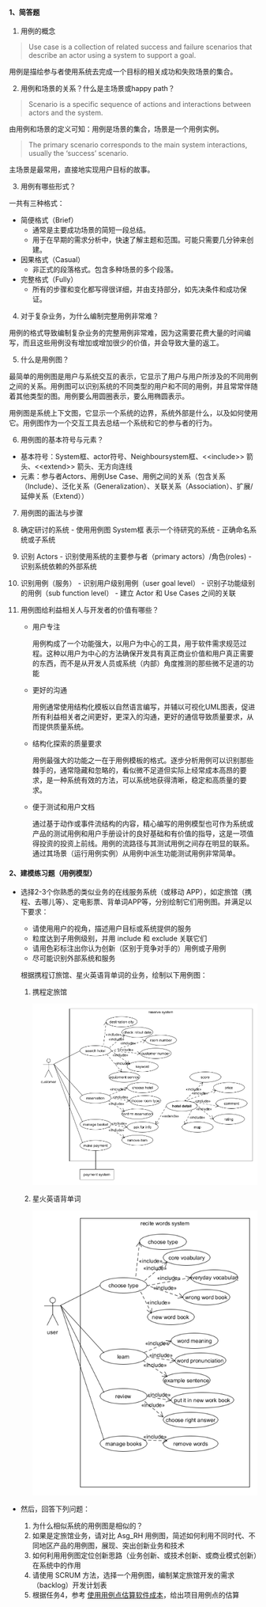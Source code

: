#### 1、简答题

1. 用例的概念

  > Use case is a collection of related success and failure scenarios that
  > describe an actor using a system to support a goal.

  用例是描绘参与者使用系统去完成一个目标的相关成功和失败场景的集合。

2. 用例和场景的关系？什么是主场景或happy path？

  > Scenario is a specific sequence of actions and
  > interactions between actors
  > and the system.

  由用例和场景的定义可知：用例是场景的集合，场景是一个用例实例。

  > The primary scenario corresponds to
  > the main system interactions, usually the ‘success’ scenario.

  主场景是最常用，直接地实现用户目标的故事。

3. 用例有哪些形式？

  一共有三种格式：

  - 简便格式（Brief）
  	- 通常是主要成功场景的简短一段总结。
  	- 用于在早期的需求分析中，快速了解主题和范围。可能只需要几分钟来创建。
  - 因果格式（Casual）
  	- 非正式的段落格式。包含多种场景的多个段落。
  - 完整格式（Fully）
  	- 所有的步骤和变化都写得很详细，并由支持部分，如先决条件和成功保证。

4. 对于复杂业务，为什么编制完整用例非常难？

  用例的格式导致编制复杂业务的完整用例非常难，因为这需要花费大量的时间编写，而且这些用例没有增加或增加很少的价值，并会导致大量的返工。

5. 什么是用例图？

  最简单的用例图是用户与系统交互的表示，它显示了用户与用户所涉及的不同用例之间的关系。用例图可以识别系统的不同类型的用户和不同的用例，并且常常伴随着其他类型的图。用例要么用圆圈表示，要么用椭圆表示。

  用例图是系统上下文图，它显示一个系统的边界，系统外部是什么，以及如何使用它。用例图作为一个交互工具去总结一个系统和它的参与者的行为。

6. 用例图的基本符号与元素？

  - 基本符号：System框、actor符号、Neighboursystem框、<\<include>> 箭头、<\<extend>> 箭头、无方向连线
  - 元素：参与者Actors、用例Use Case、用例之间的关系（包含关系（Include）、泛化关系（Generalization）、关联关系（Association）、扩展/延伸关系（Extend））

7. 用例图的画法与步骤

  1. 确定研讨的系统
  	- 使用用例图 System框 表示一个待研究的系统
  	- 正确命名系统或子系统
  2. 识别 Actors
  	- 识别使用系统的主要参与者（primary actors）/角色(roles)
  	- 识别系统依赖的外部系统
  3. 识别用例（服务）
  	- 识别用户级别用例（user goal level）
  	- 识别子功能级别的用例（sub function level）
  	- 建立 Actor 和 Use Cases 之间的关联

8. 用例图给利益相关人与开发者的价值有哪些？

	- 用户专注

		用例构成了一个功能强大，以用户为中心的工具，用于软件需求规范过程。这种以用户为中心的方法确保开发具有真正商业价值和用户真正需要的东西，而不是从开发人员或系统（内部）角度推测的那些微不足道的功能

	- 更好的沟通

		用例通常使用结构化模板以自然语言编写，并辅以可视化UML图表，促进所有利益相关者之间更好，更深入的沟通，更好的通信导致质量要求，从而提供质量系统。

	- 结构化探索的质量要求

		用例最强大的功能之一在于用例模板的格式。逐步分析用例可以识别那些棘手的，通常隐藏和忽略的，看似微不足道但实际上经常成本高昂的要求，是一种系统有效的方法，可以系统地获得清晰，稳定和高质量的要求。

	- 便于测试和用户文档

		通过基于动作或事件流结构的内容，精心编写的用例模型也可作为系统或产品的测试用例和用户手册设计的良好基础和有价值的指导，这是一项值得投资的投资上前线。用例的流路径与其测试用例之间存在明显的联系。通过其场景（运行用例实例）从用例中派生功能测试用例非常简单。

####  2、建模练习题（用例模型）

- 选择2-3个你熟悉的类似业务的在线服务系统（或移动 APP），如定旅馆（携程、去哪儿等）、定电影票、背单词APP等，分别绘制它们用例图。并满足以下要求：

	- 请使用用户的视角，描述用户目标或系统提供的服务
	- 粒度达到子用例级别，并用 include 和 exclude 关联它们
	- 请用色彩标注出你认为创新（区别于竞争对手的）用例或子用例
	- 尽可能识别外部系统和服务

	根据携程订旅馆、星火英语背单词的业务，绘制以下用例图：

	1. 携程定旅馆

		![week6_携程](/Pictures/week6_xiecheng.png)

	2. 星火英语背单词

		![week6_星火英语背单词](/Pictures/week6_xinghuoyingyu.png)

- 然后，回答下列问题：

	1. 为什么相似系统的用例图是相似的？
	2. 如果是定旅馆业务，请对比 Asg_RH 用例图，简述如何利用不同时代、不同地区产品的用例图，展现、突出创新业务和技术
	3. 如何利用用例图定位创新思路（业务创新、或技术创新、或商业模式创新）在系统中的作用
	4. 请使用 SCRUM 方法，选择一个用例图，编制某定旅馆开发的需求（backlog）开发计划表
	5. 根据任务4，参考 [使用用例点估算软件成本](https://www.ibm.com/developerworks/cn/rational/edge/09/mar09/collaris_dekker/index.html)，给出项目用例点的估算
